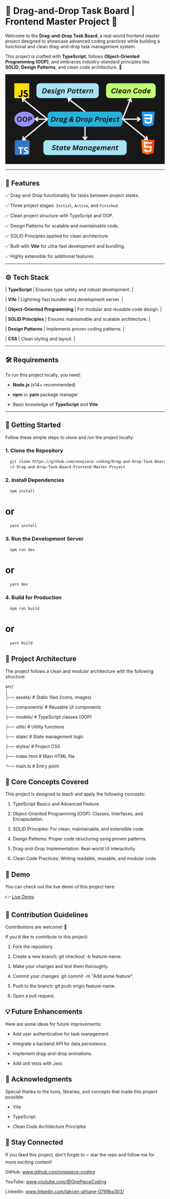 # 📝 Drag-and-Drop Task Board | Frontend Master Project 🚀  

Welcome to the **Drag-and-Drop Task Board**, a real-world frontend master project designed to showcase advanced coding practices while building a functional and clean drag-and-drop task management system.

This project is crafted with **TypeScript**, follows **Object-Oriented Programming (OOP)**, and embraces industry-standard principles like **SOLID**, **Design Patterns**, and clean code architecture. 🚀

![ALT](https://github.com/onepiece-coding/Drag-and-Drop-Task-Board-Frontend-Master-Project/blob/main/public/thumbnail.png)  

---

## 🎯 **Features**  

✅ Drag-and-Drop functionality for tasks between project states.  

✅ Three project stages: `Initial`, `Active`, and `Finished`.  

✅ Clean project structure with TypeScript and OOP.  

✅ Design Patterns for scalable and maintainable code.  

✅ SOLID Principles applied for clean architecture.  

✅ Built with **Vite** for ultra-fast development and bundling.  

✅ Highly extensible for additional features.  

---

## ⚙️ **Tech Stack**  

| **TypeScript**            | Ensures type safety and robust development.      |  

| **Vite**                  | Lightning-fast bundler and development server.   |  

| **Object-Oriented Programming** | For modular and reusable code design.      |  

| **SOLID Principles**      | Ensures maintainable and scalable architecture.  |

| **Design Patterns**       | Implements proven coding patterns.               |  

| **CSS**                   | Clean styling and layout.                        |

---

## 🛠️ **Requirements**  

To run this project locally, you need:  

- **Node.js** (v14+ recommended)
  
- **npm** or **yarn** package manager
  
- Basic knowledge of **TypeScript** and **Vite**  

---

## 🚀 **Getting Started**  

Follow these simple steps to clone and run the project locally:

### 1. **Clone the Repository**  

```bash
  git clone https://github.com/onepiece-coding/Drag-and-Drop-Task-Board-Frontend-Master-Project.git
  cd Drag-and-Drop-Task-Board-Frontend-Master-Project
```

### 2. Install Dependencies

```bash
  npm install
```

# or

```bash
  yarn install
```

### 3. Run the Development Server

```bash
  npm run dev
```

# or

```bash
  yarn dev
```

### 4. Build for Production

```bash
  npm run build
```

# or

```bash
  yarn build
```

## 🧩 Project Architecture

The project follows a clean and modular architecture with the following structure:

src/  
│  
├── assets/          # Static files (icons, images)  

├── components/      # Reusable UI components  

├── models/          # TypeScript classes (OOP)  

├── utils/           # Utility functions  

├── state/           # State management logic  

├── styles/          # Project CSS  

├── index.html       # Main HTML file  

└── main.ts          # Entry point  

## 🧠 Core Concepts Covered

This project is designed to teach and apply the following concepts:

1. TypeScript Basics and Advanced Feature
   
2. Object-Oriented Programming (OOP): Classes, Interfaces, and Encapsulation.
   
3. SOLID Principles: For clean, maintainable, and extensible code.
   
4. Design Patterns: Proper code structuring using proven patterns.
   
5. Drag-and-Drop Implementation: Real-world UI interactivity.
    
6. Clean Code Practices: Writing readable, reusable, and modular code.
    
## 🎨 Demo

You can check out the live demo of this project here:

👉 [Live Demo](https://drag-and-drop-task-board-frontend-master-project.vercel.app/)

## 🤝 Contribution Guidelines

Contributions are welcome! 🚀

If you’d like to contribute to this project:

1. Fork the repository.
   
2. Create a new branch: git checkout -b feature-name.
   
3. Make your changes and test them thoroughly.
   
4. Commit your changes: git commit -m "Add some feature".
   
5. Push to the branch: git push origin feature-name.
   
6. Open a pull request.
   
## 💡 Future Enhancements

Here are some ideas for future improvements:

- Add user authentication for task management.
  
- Integrate a backend API for data persistence.
  
- Implement drag-and-drop animations.
 
- Add unit tests with Jest.

## 🌟 Acknowledgments

Special thanks to the tools, libraries, and concepts that made this project possible:

- Vite

- TypeScript

- Clean Code Architecture Principles

## 📢 Stay Connected

If you liked this project, don’t forget to ⭐ star the repo and follow me for more exciting content!

GitHub: www.github.com/onepiece-coding

YouTube: www.youtube.com/@OnePieceCoding

LinkedIn: www.linkedin.com/lahcen-alhiane-0799ba303/
